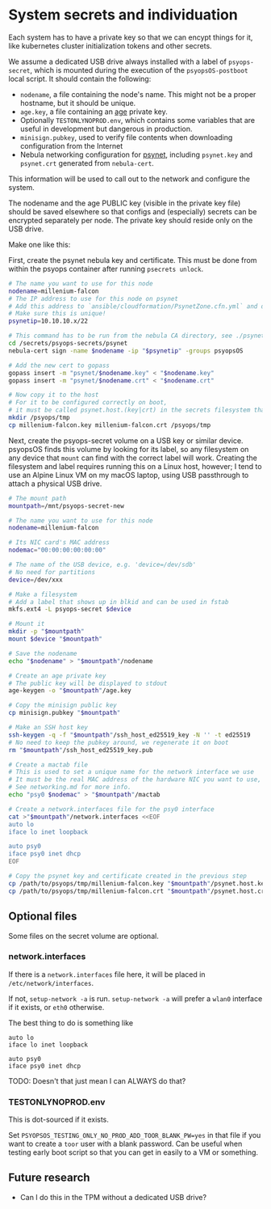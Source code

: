 # System secrets and individuation

Each system has to have a private key so that we can encypt things for it,
like kubernetes cluster initialization tokens and other secrets.

We assume a dedicated USB drive always installed with a label of `psyops-secret`,
which is mounted during the execution of the `psyopsOS-postboot` local script.
It should contain the following:

- `nodename`, a file containing the node's name. This might not be a proper hostname, but it should be unique.
- `age.key`, a file containing an [age](https://age-encryption.org) private key.
- Optionally `TESTONLYNOPROD.env`, which contains some variables that are useful in development but dangerous in production.
- `minisign.pubkey`, used to verify file contents when downloading configuration from the Internet
- Nebula networking configuration for [psynet](./psynet.md), including `psynet.key` and `psynet.crt` generated from `nebula-cert`.

This information will be used to call out to the network and configure the system.

The nodename and the age PUBLIC key (visible in the private key file) should be saved elsewhere so that configs and (especially) secrets can be encrypted separately per node. The private key should reside only on the USB drive.

Make one like this:

First, create the psynet nebula key and certificate.
This must be done from within the psyops container after running `psecrets unlock`.

```sh
# The name you want to use for this node
nodename=millenium-falcon
# The IP address to use for this node on psynet
# Add this address to `ansible/cloudformation/PsynetZone.cfn.yml` and deploy it
# Make sure this is unique!
psynetip=10.10.10.x/22

# This command has to be run from the nebula CA directory, see ./psynet.md for more information.
cd /secrets/psyops-secrets/psynet
nebula-cert sign -name $nodename -ip "$psynetip" -groups psyopsOS

# Add the new cert to gopass
gopass insert -m "psynet/$nodename.key" < "$nodename.key"
gopass insert -m "psynet/$nodename.crt" < "$nodename.crt"

# Now copy it to the host
# For it to be configured correctly on boot,
# it must be called psynet.host.(key|crt) in the secrets filesystem that we are about to create in the next step.
mkdir /psyops/tmp
cp millenium-falcon.key millenium-falcon.crt /psyops/tmp
```

Next, create the psyops-secret volume on a USB key or similar device.
psyopsOS finds this volume by looking for its label,
so any filesystem on any device that `mount` can find with the correct label will work.
Creating the filesystem and label requires running this on a Linux host, however;
I tend to use an Alpine Linux VM on my macOS laptop,
using USB passthrough to attach a physical USB drive.

```sh
# The mount path
mountpath=/mnt/psyops-secret-new

# The name you want to use for this node
nodename=millenium-falcon

# Its NIC card's MAC address
nodemac="00:00:00:00:00:00"

# The name of the USB device, e.g. 'device=/dev/sdb'
# No need for partitions
device=/dev/xxx

# Make a filesystem
# Add a label that shows up in blkid and can be used in fstab
mkfs.ext4 -L psyops-secret $device

# Mount it
mkdir -p "$mountpath"
mount $device "$mountpath"

# Save the nodename
echo "$nodename" > "$mountpath"/nodename

# Create an age private key
# The public key will be displayed to stdout
age-keygen -o "$mountpath"/age.key

# Copy the minisign public key
cp minisign.pubkey "$mountpath"

# Make an SSH host key
ssh-keygen -q -f "$mountpath"/ssh_host_ed25519_key -N '' -t ed25519
# No need to keep the pubkey around, we regenerate it on boot
rm "$mountpath"/ssh_host_ed25519_key.pub

# Create a mactab file
# This is used to set a unique name for the network interface we use
# It must be the real MAC address of the hardware NIC you want to use, assigned to an interface called 'psy0'
# See networking.md for more info.
echo "psy0 $nodemac" > "$mountpath"/mactab

# Create a network.interfaces file for the psy0 interface
cat >"$mountpath"/network.interfaces <<EOF
auto lo
iface lo inet loopback

auto psy0
iface psy0 inet dhcp
EOF

# Copy the psynet key and certificate created in the previous step
cp /path/to/psyops/tmp/millenium-falcon.key "$mountpath"/psynet.host.key
cp /path/to/psyops/tmp/millenium-falcon.crt "$mountpath"/psynet.host.crt
```

## Optional files

Some files on the secret volume are optional.

### network.interfaces

If there is a `network.interfaces` file here, it will be placed in `/etc/network/interfaces`.

If not, `setup-network -a` is run.
`setup-network -a` will prefer a `wlan0` interface if it exists, or `eth0` otherwise.

The best thing to do is something like

```
auto lo
iface lo inet loopback

auto psy0
iface psy0 inet dhcp
```

TODO: Doesn't that just mean I can ALWAYS do that?

### TESTONLYNOPROD.env

This is dot-sourced if it exists.

Set `PSYOPSOS_TESTING_ONLY_NO_PROD_ADD_TOOR_BLANK_PW=yes` in that file if you want to create a `toor` user with a blank password.
Can be useful when testing early boot script so that you can get in easily to a VM or something.

## Future research

- Can I do this in the TPM without a dedicated USB drive?
